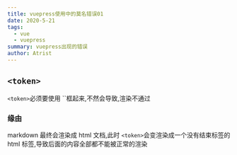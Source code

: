 ```yaml
---
title: vuepress使用中的莫名错误01
date: 2020-5-21
tags:
  - vue
  - vuepress
summary: vuepress出现的错误
author: Atrist
---
```


## `<token>`

`<token>`必须要使用 ``框起来,不然会导致,渲染不通过

### 缘由

markdown 最终会渲染成 html 文档,此时 `<token>`会变渲染成一个没有结束标签的 html 标签,导致后面的内容全部都不能被正常的渲染
